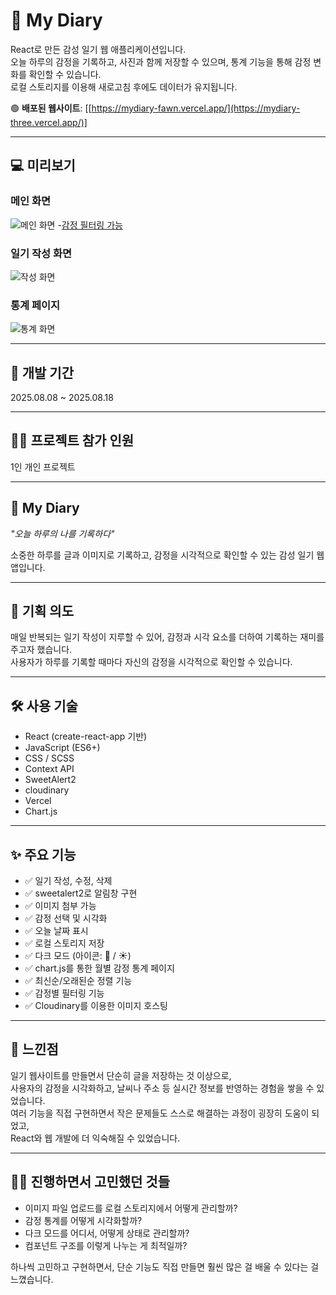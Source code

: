 # 📝 My Diary

React로 만든 감성 일기 웹 애플리케이션입니다.  
오늘 하루의 감정을 기록하고, 사진과 함께 저장할 수 있으며, 통계 기능을 통해 감정 변화를 확인할 수 있습니다.  
로컬 스토리지를 이용해 새로고침 후에도 데이터가 유지됩니다.

🟢 **배포된 웹사이트**: [[https://mydiary-fawn.vercel.app/](https://mydiary-three.vercel.app/)]

---

## 💻 미리보기

### 메인 화면
![메인 화면](<img width="951" height="1078" alt="image" src="https://github.com/user-attachments/assets/1f348596-e42d-41a5-861c-de3e28b59cfa" />
)
-[감정 필터링 가능](<img width="923" height="856" alt="image" src="https://github.com/user-attachments/assets/40bed6d7-8631-4b1b-a2c1-4a8732f47ecc" />)


### 일기 작성 화면
![작성 화면](./images/write.png)

### 통계 페이지
![통계 화면](./images/stats.png)

---

## 📅 개발 기간
2025.08.08 ~ 2025.08.18

---

## 🙋‍♀️ 프로젝트 참가 인원
1인 개인 프로젝트

---

## 🐣 My Diary
*"오늘 하루의 나를 기록하다"*  

소중한 하루를 글과 이미지로 기록하고, 감정을 시각적으로 확인할 수 있는 감성 일기 웹 앱입니다.

---

## 🎯 기획 의도
매일 반복되는 일기 작성이 지루할 수 있어, 감정과 시각 요소를 더하여 기록하는 재미를 주고자 했습니다.  
사용자가 하루를 기록할 때마다 자신의 감정을 시각적으로 확인할 수 있습니다.

---

## 🛠️ 사용 기술
- React (create-react-app 기반)  
- JavaScript (ES6+)  
- CSS / SCSS  
- Context API
- SweetAlert2   
- cloudinary
- Vercel
- Chart.js

---

## ✨ 주요 기능
- ✅ 일기 작성, 수정, 삭제
- ✅ sweetalert2로 알림창 구현
- ✅ 이미지 첨부 가능  
- ✅ 감정 선택 및 시각화  
- ✅ 오늘 날짜 표시  
- ✅ 로컬 스토리지 저장  
- ✅ 다크 모드 (아이콘: 🌙 / ☀️)  
- ✅ chart.js를 통한 월별 감정 통계 페이지
- ✅ 최신순/오래된순 정렬 기능
- ✅ 감정별 필터링 기능
- ✅ Cloudinary를 이용한 이미지 호스팅

---

## 💭 느낀점
일기 웹사이트를 만들면서 단순히 글을 저장하는 것 이상으로,  
사용자의 감정을 시각화하고, 날씨나 주소 등 실시간 정보를 반영하는 경험을 쌓을 수 있었습니다.  
여러 기능을 직접 구현하면서 작은 문제들도 스스로 해결하는 과정이 굉장히 도움이 되었고,  
React와 웹 개발에 더 익숙해질 수 있었습니다.

---

## 🙋‍♀️ 진행하면서 고민했던 것들
- 이미지 파일 업로드를 로컬 스토리지에서 어떻게 관리할까?  
- 감정 통계를 어떻게 시각화할까?  
- 다크 모드를 어디서, 어떻게 상태로 관리할까?  
- 컴포넌트 구조를 이렇게 나누는 게 최적일까?  

하나씩 고민하고 구현하면서, 단순 기능도 직접 만들면 훨씬 많은 걸 배울 수 있다는 걸 느꼈습니다.


